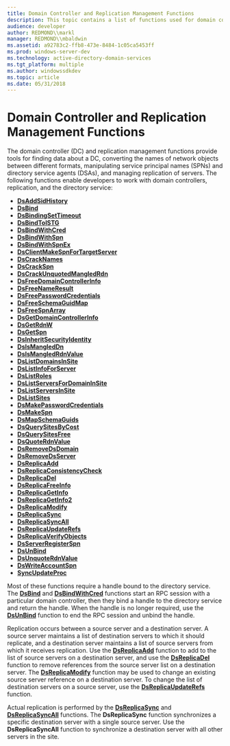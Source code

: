 ```yaml
---
title: Domain Controller and Replication Management Functions
description: This topic contains a list of functions used for domain controller and replication management.
audience: developer
author: REDMOND\\markl
manager: REDMOND\\mbaldwin
ms.assetid: a92783c2-ffb8-473e-8484-1c05ca5453ff
ms.prod: windows-server-dev
ms.technology: active-directory-domain-services
ms.tgt_platform: multiple
ms.author: windowssdkdev
ms.topic: article
ms.date: 05/31/2018
---
```


# Domain Controller and Replication Management Functions

The domain controller (DC) and replication management functions provide tools for finding data about a DC, converting the names of network objects between different formats, manipulating service principal names (SPNs) and directory service agents (DSAs), and managing replication of servers. The following functions enable developers to work with domain controllers, replication, and the directory service:

-   [**DsAddSidHistory**](/windows/desktop/api/Ntdsapi/nf-ntdsapi-dsaddsidhistorya)
-   [**DsBind**](/windows/desktop/api/Ntdsapi/nf-ntdsapi-dsbinda)
-   [**DsBindingSetTimeout**](/windows/desktop/api/Ntdsapi/nf-ntdsapi-dsbindingsettimeout)
-   [**DsBindToISTG**](/windows/desktop/api/Ntdsapi/nf-ntdsapi-dsbindtoistga)
-   [**DsBindWithCred**](/windows/desktop/api/Ntdsapi/nf-ntdsapi-dsbindwithcreda)
-   [**DsBindWithSpn**](/windows/desktop/api/Ntdsapi/nf-ntdsapi-dsbindwithspna)
-   [**DsBindWithSpnEx**](/windows/desktop/api/Ntdsapi/nf-ntdsapi-dsbindwithspnexa)
-   [**DsClientMakeSpnForTargetServer**](/windows/desktop/api/Ntdsapi/nf-ntdsapi-dsclientmakespnfortargetservera)
-   [**DsCrackNames**](/windows/desktop/api/Ntdsapi/nf-ntdsapi-dscracknamesa)
-   [**DsCrackSpn**](/windows/desktop/api/Dsparse/nf-dsparse-dscrackspna)
-   [**DsCrackUnquotedMangledRdn**](/windows/desktop/api/Dsparse/nf-dsparse-dscrackunquotedmangledrdna)
-   [**DsFreeDomainControllerInfo**](/windows/desktop/api/Ntdsapi/nf-ntdsapi-dsfreedomaincontrollerinfoa)
-   [**DsFreeNameResult**](/windows/desktop/api/Ntdsapi/nf-ntdsapi-dsfreenameresulta)
-   [**DsFreePasswordCredentials**](/windows/desktop/api/Ntdsapi/nf-ntdsapi-dsfreepasswordcredentials)
-   [**DsFreeSchemaGuidMap**](/windows/desktop/api/Ntdsapi/nf-ntdsapi-dsfreeschemaguidmapa)
-   [**DsFreeSpnArray**](/windows/desktop/api/Ntdsapi/nf-ntdsapi-dsfreespnarraya)
-   [**DsGetDomainControllerInfo**](/windows/desktop/api/Ntdsapi/nf-ntdsapi-dsgetdomaincontrollerinfoa)
-   [**DsGetRdnW**](/windows/desktop/api/Dsparse/nf-dsparse-dsgetrdnw)
-   [**DsGetSpn**](/windows/desktop/api/Ntdsapi/nf-ntdsapi-dsgetspna)
-   [**DsInheritSecurityIdentity**](/windows/desktop/api/Ntdsapi/nf-ntdsapi-dsinheritsecurityidentitya)
-   [**DsIsMangledDn**](/windows/desktop/api/Dsparse/nf-dsparse-dsismangleddna)
-   [**DsIsMangledRdnValue**](/windows/desktop/api/Dsparse/nf-dsparse-dsismangledrdnvaluea)
-   [**DsListDomainsInSite**](/windows/desktop/api/Ntdsapi/nf-ntdsapi-dslistdomainsinsitea)
-   [**DsListInfoForServer**](/windows/desktop/api/Ntdsapi/nf-ntdsapi-dslistinfoforservera)
-   [**DsListRoles**](/windows/desktop/api/Ntdsapi/nf-ntdsapi-dslistrolesa)
-   [**DsListServersForDomainInSite**](/windows/desktop/api/Ntdsapi/nf-ntdsapi-dslistserversfordomaininsitea)
-   [**DsListServersInSite**](/windows/desktop/api/Ntdsapi/nf-ntdsapi-dslistserversinsitea)
-   [**DsListSites**](/windows/desktop/api/Ntdsapi/nf-ntdsapi-dslistsitesa)
-   [**DsMakePasswordCredentials**](/windows/desktop/api/Ntdsapi/nf-ntdsapi-dsmakepasswordcredentialsa)
-   [**DsMakeSpn**](/windows/desktop/api/Dsparse/nf-dsparse-dsmakespna)
-   [**DsMapSchemaGuids**](/windows/desktop/api/Ntdsapi/nf-ntdsapi-dsmapschemaguidsa)
-   [**DsQuerySitesByCost**](/windows/desktop/api/Ntdsapi/nf-ntdsapi-dsquerysitesbycosta)
-   [**DsQuerySitesFree**](/windows/desktop/api/Ntdsapi/nf-ntdsapi-dsquerysitesfree)
-   [**DsQuoteRdnValue**](/windows/desktop/api/Dsparse/nf-dsparse-dsquoterdnvaluea)
-   [**DsRemoveDsDomain**](/windows/desktop/api/Ntdsapi/nf-ntdsapi-dsremovedsdomaina)
-   [**DsRemoveDsServer**](/windows/desktop/api/Ntdsapi/nf-ntdsapi-dsremovedsservera)
-   [**DsReplicaAdd**](/windows/desktop/api/Ntdsapi/nf-ntdsapi-dsreplicaadda)
-   [**DsReplicaConsistencyCheck**](/windows/desktop/api/Ntdsapi/nf-ntdsapi-dsreplicaconsistencycheck)
-   [**DsReplicaDel**](/windows/desktop/api/Ntdsapi/nf-ntdsapi-dsreplicadela)
-   [**DsReplicaFreeInfo**](/windows/desktop/api/Ntdsapi/nf-ntdsapi-dsreplicafreeinfo)
-   [**DsReplicaGetInfo**](/windows/desktop/api/Ntdsapi/nf-ntdsapi-dsreplicagetinfow)
-   [**DsReplicaGetInfo2**](/windows/desktop/api/Ntdsapi/nf-ntdsapi-dsreplicagetinfo2w)
-   [**DsReplicaModify**](/windows/desktop/api/Ntdsapi/nf-ntdsapi-dsreplicamodifya)
-   [**DsReplicaSync**](/windows/desktop/api/Ntdsapi/nf-ntdsapi-dsreplicasynca)
-   [**DsReplicaSyncAll**](/windows/desktop/api/Ntdsapi/nf-ntdsapi-dsreplicasyncalla)
-   [**DsReplicaUpdateRefs**](/windows/desktop/api/Ntdsapi/nf-ntdsapi-dsreplicaupdaterefsa)
-   [**DsReplicaVerifyObjects**](/windows/desktop/api/Ntdsapi/nf-ntdsapi-dsreplicaverifyobjectsa)
-   [**DsServerRegisterSpn**](/windows/desktop/api/Ntdsapi/nf-ntdsapi-dsserverregisterspna)
-   [**DsUnBind**](/windows/desktop/api/Ntdsapi/nf-ntdsapi-dsunbinda)
-   [**DsUnquoteRdnValue**](/windows/desktop/api/Dsparse/nf-dsparse-dsunquoterdnvaluea)
-   [**DsWriteAccountSpn**](/windows/desktop/api/Ntdsapi/nf-ntdsapi-dswriteaccountspna)
-   [**SyncUpdateProc**](https://msdn.microsoft.com/en-us/library/ms677968(v=VS.85).aspx)

Most of these functions require a handle bound to the directory service. The [**DsBind**](/windows/desktop/api/Ntdsapi/nf-ntdsapi-dsbinda) and [**DsBindWithCred**](/windows/desktop/api/Ntdsapi/nf-ntdsapi-dsbindwithcreda) functions start an RPC session with a particular domain controller, then they bind a handle to the directory service and return the handle. When the handle is no longer required, use the [**DsUnBind**](/windows/desktop/api/Ntdsapi/nf-ntdsapi-dsunbinda) function to end the RPC session and unbind the handle.

Replication occurs between a source server and a destination server. A source server maintains a list of destination servers to which it should replicate, and a destination server maintains a list of source servers from which it receives replication. Use the [**DsReplicaAdd**](/windows/desktop/api/Ntdsapi/nf-ntdsapi-dsreplicaadda) function to add to the list of source servers on a destination server, and use the [**DsReplicaDel**](/windows/desktop/api/Ntdsapi/nf-ntdsapi-dsreplicadela) function to remove references from the source server list on a destination server. The [**DsReplicaModify**](/windows/desktop/api/Ntdsapi/nf-ntdsapi-dsreplicamodifya) function may be used to change an existing source server reference on a destination server. To change the list of destination servers on a source server, use the [**DsReplicaUpdateRefs**](/windows/desktop/api/Ntdsapi/nf-ntdsapi-dsreplicaupdaterefsa) function.

Actual replication is performed by the [**DsReplicaSync**](/windows/desktop/api/Ntdsapi/nf-ntdsapi-dsreplicasynca) and [**DsReplicaSyncAll**](/windows/desktop/api/Ntdsapi/nf-ntdsapi-dsreplicasyncalla) functions. The **DsReplicaSync** function synchronizes a specific destination server with a single source server. Use the **DsReplicaSyncAll** function to synchronize a destination server with all other servers in the site.

 

 




